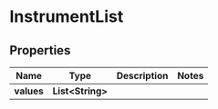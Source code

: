 

# InstrumentList


## Properties

Name | Type | Description | Notes
------------ | ------------- | ------------- | -------------
**values** | **List&lt;String&gt;** |  | 



